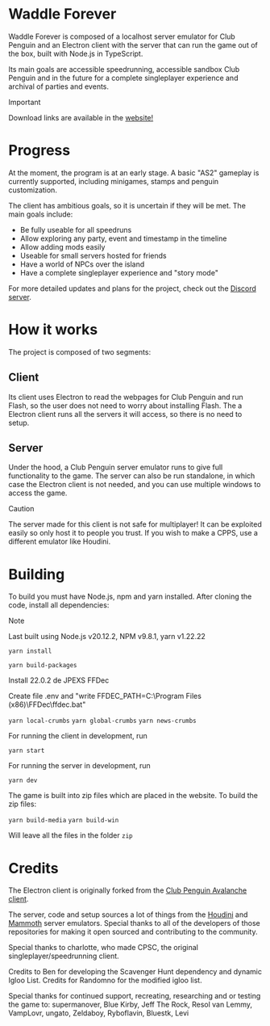 # Waddle Forever

Waddle Forever is composed of a localhost server emulator for Club Penguin and an Electron client with the server that can run the game out of the box, built with Node.js in TypeScript.

Its main goals are accessible speedrunning, accessible sandbox Club Penguin and in the future for a complete singleplayer experience and archival of parties and events.

> [!IMPORTANT]  
> Download links are available in the [website!](https://waddleforever.com/)

# Progress

At the moment, the program is at an early stage. A basic "AS2" gameplay is currently supported, including minigames, stamps and penguin customization.

The client has ambitious goals, so it is uncertain if they will be met. The main goals include:

* Be fully useable for all speedruns
* Allow exploring any party, event and timestamp in the timeline
* Allow adding mods easily
* Useable for small servers hosted for friends
* Have a world of NPCs over the island
* Have a complete singleplayer experience and "story mode"

For more detailed updates and plans for the project, check out the [Discord server](https://discord.gg/URHXm3cFv5).

# How it works

The project is composed of two segments:

## Client

Its client uses Electron to read the webpages for Club Penguin and run Flash, so the user does not need to worry about installing Flash. The a
Electron client runs all the servers it will access, so there is no need to setup.

## Server

Under the hood, a Club Penguin server emulator runs to give full functionality to the game. The server can also be run standalone, in which case the Electron client is not needed, and you can use multiple windows to access the game.

> [!CAUTION]
> The server made for this client is not safe for multiplayer! It can be exploited easily so only host it to people you trust.
> If you wish to make a CPPS, use a different emulator like Houdini.

# Building

To build you must have Node.js, npm and yarn installed. After cloning the code, install all dependencies:

> [!NOTE]  
> Last built using Node.js v20.12.2, NPM v9.8.1, yarn v1.22.22

```yarn install```

```yarn build-packages```

Install 22.0.2 de JPEXS FFDec

Create file .env and "write FFDEC_PATH=C:\Program Files (x86)\FFDec\ffdec.bat"


```yarn local-crumbs```
```yarn global-crumbs```
```yarn news-crumbs```

For running the client in development, run

```yarn start```

For running the server in development, run

```yarn dev```

The game is built into zip files which are placed in the website. To build the zip files:

```yarn build-media```
```yarn build-win```

Will leave all the files in the folder `zip`

# Credits

The Electron client is originally forked from the [Club Penguin Avalanche client](https://github.com/Club-Penguin-Avalanche/CPA-Client).

The server, code and setup sources a lot of things from the [Houdini](https://github.com/solero/houdini) and [Mammoth](https://github.com/wizguin/mammoth) server emulators. Special thanks to all of the developers of those repositories for making it open sourced and contributing to the community.

Special thanks to charlotte, who made CPSC, the original singleplayer/speedrunning client.

Credits to Ben for developing the Scavenger Hunt dependency and dynamic Igloo List. Credits for Randomno for the modified igloo list.

Special thanks for continued support, recreating, researching and or testing the game to: supermanover, Blue Kirby, Jeff The Rock, Resol van Lemmy, VampLovr, ungato, Zeldaboy, Ryboflavin, Bluestk, Levi

